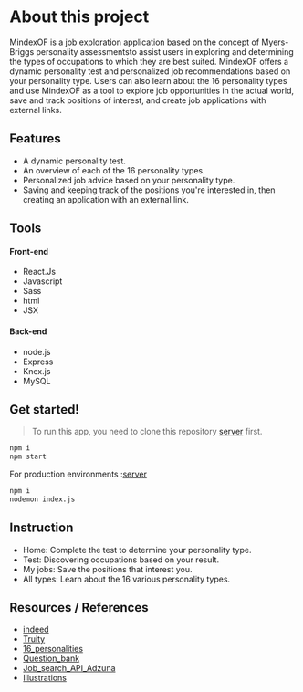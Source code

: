 # About this project
MindexOF is a  job exploration application  based on the concept of Myers-Briggs personality assessmentsto assist users in exploring and determining the types of occupations to which they are best suited.
MindexOF offers a dynamic personality test and personalized job recommendations based on your personality type. Users can also learn about the 16 personality types and use MindexOF as a tool to explore job opportunities  in the actual world, save and track positions of interest, and create job applications with external links.

## Features
- A dynamic personality test.
- An overview of each of the 16 personality types.
- Personalized job advice based on your personality type.
- Saving and keeping track of the positions you're interested in, then creating an application with an external link.

## Tools
 #### Front-end
- React.Js
- Javascript
- Sass
- html
- JSX

 #### Back-end
- node.js
- Express
- Knex.js
- MySQL

## Get started!
> To run this app, you need to clone this repository [server] first.

```sh
npm i
npm start
```

For production environments :[server]

```sh
npm i
nodemon index.js
```
## Instruction

- Home: Complete the test to determine your personality type.
- Test: Discovering occupations based on your result.
- My jobs: Save the positions that interest you.
- All types: Learn about the 16 various personality types.


## Resources / References

- [indeed]
- [Truity]
- [16_personalities]
- [Question_bank]
- [Job_search_API_Adzuna]
- [Illustrations]


[indeed]: <https://www.indeed.com/career-advice/finding-a-job/jobs-for-myers-briggs-personality-type>
[Truity]: <https://www.truity.com/test/type-finder-personality-test-new>
[16_personalities]: <https://www.16personalities.com/>
[Question_bank]: <https://codepen.io/pulpexploder/pen/pNpdeq>
[Job_search_API_Adzuna]:<https://developer.adzuna.com/>
[Illustrations]:<https://www.freepik.com/>
[server]:<https://github.com/mainanchung/work-for--yourself-server>
   

  
